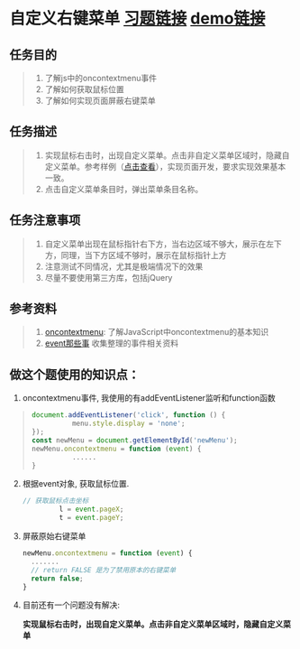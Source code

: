 # 自定义右键菜单  [习题链接](http://ife.baidu.com/course/detail/id/26) [demo链接](http://zhinian.info/ife/nuomi/level1/oncontextmenu/index.html)

## 任务目的

> 1. 了解js中的oncontextmenu事件
> 2. 了解如何获取鼠标位置
> 3. 了解如何实现页面屏蔽右键菜单

## 任务描述

> 1. 实现鼠标右击时，出现自定义菜单。点击非自定义菜单区域时，隐藏自定义菜单。参考样例（[点击查看](http://i1.piimg.com/567571/09144a3a46cafbf0.png)），实现页面开发，要求实现效果基本一致。
> 2. 点击自定义菜单条目时，弹出菜单条目名称。

## 任务注意事项

> 1. 自定义菜单出现在鼠标指针右下方，当右边区域不够大，展示在左下方，同理，当下方区域不够时，展示在鼠标指针上方
> 2. 注意测试不同情况，尤其是极端情况下的效果
> 3. 尽量不要使用第三方库，包括jQuery

## 参考资料

> 1. [oncontextmenu](http://www.runoob.com/jsref/event-oncontextmenu.html): 了解JavaScript中oncontextmenu的基本知识
> 2. [event那些事](http://xchb.work/2016/07/25/event%E9%82%A3%E4%BA%9B%E4%BA%8B/) 收集整理的事件相关资料



## 做这个题使用的知识点：

1. oncontextmenu事件, 我使用的有addEventListener监听和function函数

> ```JavaScript
> document.addEventListener('click', function () {
>     		menu.style.display = 'none';
> });
> const newMenu = document.getElementById('newMenu');
> newMenu.oncontextmenu = function (event) {
>           ......
> }
> ```

2. 根据event对象,  获取鼠标位置.

   ``` JavaScript
   // 获取鼠标点击坐标
       		l = event.pageX;
       		t = event.pageY;
   ```

3. 屏蔽原始右键菜单

   ```JavaScript
   newMenu.oncontextmenu = function (event) {
     .......
     // return FALSE 是为了禁用原本的右键菜单
     return false;
   }
   ```

4. 目前还有一个问题没有解决: 

     **实现鼠标右击时，出现自定义菜单。点击非自定义菜单区域时，隐藏自定义菜单**

